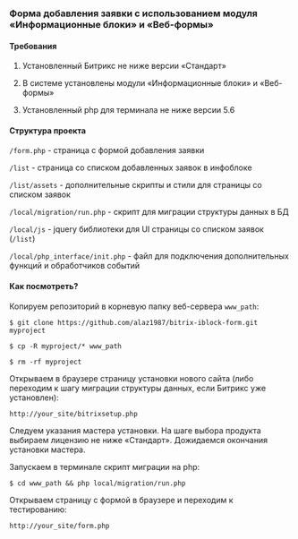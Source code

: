 ### Форма добавления заявки с использованием модуля &laquo;Информационные блоки&raquo; и &laquo;Веб-формы&raquo;

#### Требования

1. Установленный Битрикс не ниже версии &laquo;Стандарт&raquo;

2. В системе установлены модули &laquo;Информационные блоки&raquo; и &laquo;Веб-формы&raquo;

3. Установленный php для терминала не ниже версии 5.6

#### Структура проекта

`/form.php` - страница с формой добавления заявки

`/list` - страница со списком добавленных заявок в инфоблоке

`/list/assets` - дополнительные скрипты и стили для страницы со списком заявок

`/local/migration/run.php` - скрипт для миграции структуры данных в БД

`/local/js` - jquery библиотеки для UI страницы со списком заявок (`/list`)

`/local/php_interface/init.php` - файл для подключения дополнительных функций и обработчиков событий

#### Как посмотреть?

Копируем репозиторий в корневую папку веб-сервера `www_path`:

`$ git clone https://github.com/alaz1987/bitrix-iblock-form.git myproject`

`$ cp -R myproject/* www_path`

`$ rm -rf myproject`

Открываем в браузере страницу установки нового сайта (либо переходим к шагу миграции структуры данных, если Битрикс уже установлен):

`http://your_site/bitrixsetup.php`

Следуем указания мастера установки. На шаге выбора продукта выбираем лицензию не ниже &laquo;Стандарт&raquo;. Дожидаемся окончания установки мастера.

Запускаем в терминале скрипт миграции на php:

`$ cd www_path && php local/migration/run.php`

Открываем страницу с формой в браузере и переходим к тестированию:

`http://your_site/form.php`